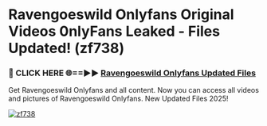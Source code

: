 # Ravengoeswild Onlyfans Original Videos 0nlyFans Leaked - Files Updated! (zf738)

<h3>🔴 CLICK HERE 🌐==►► <a href="https://tinyurl.com/2jnfzry5" rel="nofollow">Ravengoeswild Onlyfans Updated Files</a></h3>

Get Ravengoeswild Onlyfans and all content. Now you can access all videos and pictures of Ravengoeswild Onlyfans. New Updated Files 2025!

[![zf738](https://i.imgur.com/GyGTBgg.gif)](https://tinyurl.com/2jnfzry5)
